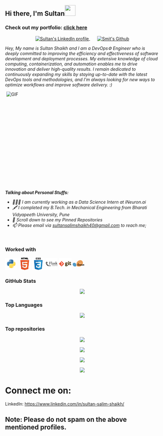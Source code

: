 ## Hi there, I'm Sultan<img src="https://raw.githubusercontent.com/TheDudeThatCode/TheDudeThatCode/master/Assets/Hi.gif" width=35 height=35> 

<h3>Check out my portfolio: <a href="https://sultan-salim-shaikh.github.io/Portfolio/"</a> click here</h3>


<p align="center">
      <a href="https://www.linkedin.com/in/sultan-salim-shaikh/">
        <img align="center" alt="Sultan's LinkedIn profile" width="22px" src="https://cdn.jsdelivr.net/npm/simple-icons@v3/icons/linkedin.svg"/>
      </a>&nbsp;&nbsp;&nbsp;&nbsp;&nbsp;
      <a href="https://github.com/Sultan-Salim-Shaikh">
        <img align="center" alt="Smit's Github" width="22px" src="https://cdn.jsdelivr.net/npm/simple-icons@v3/icons/github.svg" />
      </a>
 	</p>


<p>
  <em>
        Hey, My name is Sultan Shaikh and I am a DevOps⚙️ Engineer who is deeply committed to improving the efficiency and effectiveness of software development and deployment processes. My extensive knowledge of cloud computing, containerization, and automation enables me to drive innovation and deliver high-quality results. I remain dedicated to continuously expanding my skills by staying up-to-date with the latest DevOps tools and methodologies, and I'm always looking for new ways to optimize workflows and improve software delivery. :)
  
  </em>
 </p>

<img align="right" alt="GIF" src="https://github.com/abhisheknaiidu/abhisheknaiidu/blob/master/code.gif?raw=true" width="500" height="320" />

<em>
  
**Talking about Personal Stuffs:**

- 👨🏽‍💻 I am currently working as a Data Science Intern at iNeuron.ai
- 🖋️  I completed my B.Tech. in Mechanical Engineering from Bharati Vidyapeeth University, Pune
- 📌 Scroll down to see my Pinned Repositories
- 📫 Please email via sultansalimshaikh40@gmail.com to reach me;
<br/> 
</em>

### Worked with 

<code><img height="40" src="https://raw.githubusercontent.com/github/explore/80688e429a7d4ef2fca1e82350fe8e3517d3494d/topics/python/python.png" title="python"></code>
<code><img height="40" src="https://raw.githubusercontent.com/github/explore/80688e429a7d4ef2fca1e82350fe8e3517d3494d/topics/html/html.png" title="html"></code>
<code><img height="40" src="https://raw.githubusercontent.com/github/explore/80688e429a7d4ef2fca1e82350fe8e3517d3494d/topics/css/css.png" title="css"></code>
<code><img height="40" src="https://raw.githubusercontent.com/github/explore/80688e429a7d4ef2fca1e82350fe8e3517d3494d/topics/flask/flask.png" title="flask"></code>
<code><img height="40" src="https://raw.githubusercontent.com/github/explore/80688e429a7d4ef2fca1e82350fe8e3517d3494d/topics/git/git.png" title="git"></code>
<code><img height="40" src="https://raw.githubusercontent.com/github/explore/80688e429a7d4ef2fca1e82350fe8e3517d3494d/topics/scikit-learn/scikit-learn.png" title="sklearn"></code>

### GitHub Stats

<p align="center">
  <a href = "https://github.com/Sultan-Salim-Shaikh">
<img src="https://github-readme-stats-aj8vj7k8x.vercel.app/api?username=Sultan-Salim-Shaikh&show_icons=true&title_color=ffc857&icon_color=8ac926&text_color=daf7dc&bg_color=151515&count_private=true&include_all_commits=true">
  </a>
 </p>
 
### Top Languages

<p align="center">
<a href = "https://github.com/Sultan-Salim-Shaikh">
  <img src="https://github-readme-stats-aj8vj7k8x.vercel.app/api/top-langs/?username=Sultan-Salim-Shaikh&layout=compact&title_color=ffc857&icon_color=8ac926&text_color=daf7dc&bg_color=151515&card_width=400">
</a>
</p>

### Top repositories


<p align="center">
  <a href = "https://github.com/Sultan-Salim-Shaikh/Heart_Disease_Diagnostic_Analysis">
<img src="https://github-readme-stats-aj8vj7k8x.vercel.app/api/pin/?username=Sultan-Salim-Shaikh&repo=Heart_Disease_Diagnostic_Analysis&title_color=fff&icon_color=79ff97&text_color=9f9f9f&bg_color=151515">
  </a>
</p>

<p align="center">
  <a href="https://github.com/Sultan-Salim-Shaikh/Flipkart_Review_Scrapper">
  <img src="https://github-readme-stats-aj8vj7k8x.vercel.app/api/pin/?username=Sultan-Salim-Shaikh&repo=Flipkart_review_scrapper&title_color=fff&icon_color=79ff97&text_color=9f9f9f&bg_color=151515">
  </a>
  </p>

<p align="center">
  <a href="https://github.com/Sultan-Salim-Shaikh/KPMG_virtual_internship">
  <img src="https://github-readme-stats-aj8vj7k8x.vercel.app/api/pin/?username=Sultan-Salim-Shaikh&repo=KPMG_virtual_internship&title_color=fff&icon_color=79ff97&text_color=9f9f9f&bg_color=151515">
  </a>
  </p>

<p align="center">
  <a href = "https://github.com/Sultan-Salim-Shaikh/Student-Percentage-Prediction">
<img src="https://github-readme-stats-aj8vj7k8x.vercel.app/api/pin/?username=Sultan-Salim-Shaikh&repo=Student-Percentage-Prediction&title_color=fff&icon_color=79ff97&text_color=9f9f9f&bg_color=151515">
  </a>
</p>


# Connect me on:
LinkedIn: https://www.linkedin.com/in/sultan-salim-shaikh/

## Note: Please do not spam on the above mentioned profiles.

